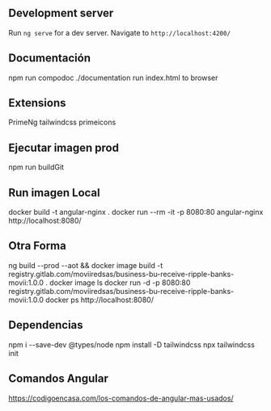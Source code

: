
## Development server

Run `ng serve` for a dev server. Navigate to `http://localhost:4200/`

## Documentación 

npm run compodoc
./documentation run index.html to browser

## Extensions 

PrimeNg 
tailwindcss
primeicons

## Ejecutar imagen prod 

npm run buildGit

## Run imagen Local

docker build -t angular-nginx .
docker run --rm -it -p 8080:80 angular-nginx
http://localhost:8080/ 

## Otra Forma

ng build --prod --aot && docker image build -t registry.gitlab.com/moviiredsas/business-bu-receive-ripple-banks-movii:1.0.0 .
docker image ls
docker run -d -p 8080:80 registry.gitlab.com/moviiredsas/business-bu-receive-ripple-banks-movii:1.0.0
docker ps
http://localhost:8080/ 

## Dependencias 

npm i --save-dev @types/node
npm install -D tailwindcss
npx tailwindcss init

## Comandos Angular

https://codigoencasa.com/los-comandos-de-angular-mas-usados/
